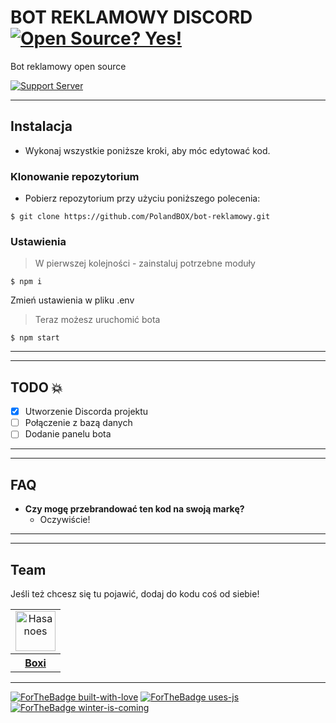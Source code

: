 # BOT REKLAMOWY DISCORD [![Open Source? Yes!](https://badgen.net/badge/Open%20Source%20%3F/Yes%21/blue?icon=github)](https://github.com/Polandbox)
Bot reklamowy open source

[![Support Server](https://img.shields.io/discord/591914197219016707.svg?label=Discord&logo=Discord&colorB=7289da&style=for-the-badge)](https://discord.gg/mEqTcWX)

---

## Instalacja

- Wykonaj wszystkie poniższe kroki, aby móc edytować kod.

### Klonowanie repozytorium

- Pobierz repozytorium przy użyciu poniższego polecenia:
```shell
$ git clone https://github.com/PolandBOX/bot-reklamowy.git
```

### Ustawienia

> W pierwszej kolejności - zainstaluj potrzebne moduły

```shell
$ npm i
```

Zmień ustawienia w pliku .env

> Teraz możesz uruchomić bota

```shell
$ npm start
```

---

---

## TODO :boom:
- [X] Utworzenie Discorda projektu
- [ ] Połączenie z bazą danych
- [ ] Dodanie panelu bota
---

---

## FAQ

- **Czy mogę przebrandować ten kod na swoją markę?**
    - Oczywiście!

---

---

## Team
Jeśli też chcesz się tu pojawić, dodaj do kodu coś od siebie!

<table> <tr align="center"> <td> <a href="https://github.com/PolandBOX"><img src="https://avatars3.githubusercontent.com/u/51416083?s=460&u=81fbe9c66d6f3798141d7c8f336c21b623e17324&v=4" width="64" height="64" alt="Hasanoes" valign=“middle”/></a> </td> </tr> <tr> <th><a href="https://github.com/PolandBOX">Boxi</a></th> </tr> </table>

---
[![ForTheBadge built-with-love](http://ForTheBadge.com/images/badges/built-with-love.svg)](https://GitHub.com/PolandBOX/)
[![ForTheBadge uses-js](http://ForTheBadge.com/images/badges/uses-js.svg)](https://GitHub.com/PolandBOX/)
[![ForTheBadge winter-is-coming](http://ForTheBadge.com/images/badges/winter-is-coming.svg)](https://GitHub.com/PolandBOX/)
